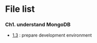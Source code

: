 # File list

### Ch1. understand MongoDB
* [1.3](https://github.com/TaekGeunLee/study_MongoDB/tree/master/B1/1) : prepare development environment





